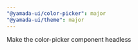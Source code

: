 ```yaml
---
"@yamada-ui/color-picker": major
"@yamada-ui/theme": major
---
```


Make the color-picker component headless
